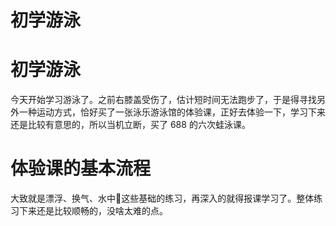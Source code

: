 # 初学游泳


# 初学游泳
今天开始学习游泳了。之前右膝盖受伤了，估计短时间无法跑步了，于是得寻找另外一种运动方式，恰好买了一张泳乐游泳馆的体验课，正好去体验一下，学习下来还是比较有意思的，所以当机立断，买了 688 的六次蛙泳课。
# 体验课的基本流程
大致就是漂浮、换气、水中🧍这些基础的练习，再深入的就得报课学习了。整体练习下来还是比较顺畅的，没啥太难的点。

